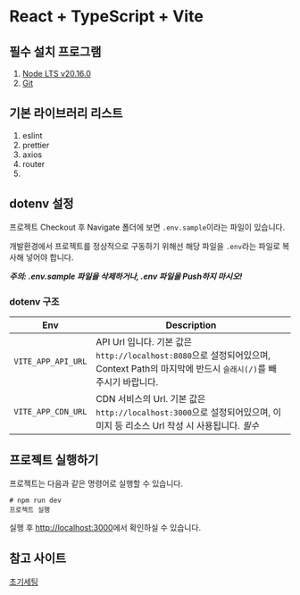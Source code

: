 # React + TypeScript + Vite

## 필수 설치 프로그램

1. [Node LTS v20.16.0](https://nodejs.org/en/download/package-manager/current)
2. [Git](https://git-scm.com/downloads)

## 기본 라이브러리 리스트

1. eslint
2. prettier
3. axios
4. router
5.

## dotenv 설정

프로젝트 Checkout 후 Navigate 폴더에 보면 `.env.sample`이라는 파일이 있습니다.

개발환경에서 프로젝트를 정상적으로 구동하기 위해선 해당 파일을 `.env`라는 파일로
복사해 넣어야 합니다.

**_주의: .env.sample 파일을 삭제하거나, .env 파일을 Push하지 마시오!_**

### dotenv 구조

| Env                | Description                                                                                                                            |
| ------------------ | -------------------------------------------------------------------------------------------------------------------------------------- |
| `VITE_APP_API_URL` | API Url 입니다. 기본 값은 `http://localhost:8080`으로 설정되어있으며, Context Path의 마지막에 반드시 `슬래시(/)`를 빼 주시기 바랍니다. |
| `VITE_APP_CDN_URL` | CDN 서비스의 Url. 기본 값은 `http://localhost:3000`으로 설정되어있으며, 이미지 등 리소스 Url 작성 시 사용됩니다. _필수_                |

## 프로젝트 실행하기

프로젝트는 다음과 같은 명령어로 실행할 수 있습니다.

```console
# npm run dev
프로젝트 실행
```

실행 후 [http://localhost:3000](http://localhost:3000)에서 확인하실 수 있습니다.

## 참고 사이트

[초기세팅](https://velog.io/@junghyeonsu/React-create-react-app-Typescript-%EC%B4%88%EA%B8%B0-%EC%84%B8%ED%8C%85-%EC%99%84%EB%B2%BD-%EC%A0%95%EB%A6%AC)
